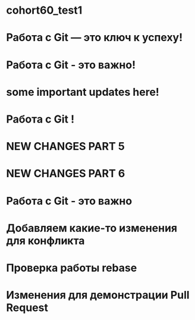 # cohort60_test1
# Работа с Git — это ключ к успеху!

# Работа с Git - это важно!

# some important updates here!
# Работа с Git !

# NEW CHANGES PART 5

# NEW CHANGES PART 6

# Работа с Git - это важно
# Добавляем какие-то изменения для конфликта

# Проверка работы rebase

# Изменения для демонстрации Pull Request
